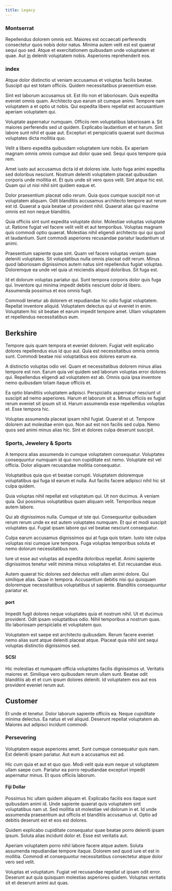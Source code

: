```yaml
---
title: Legacy
---
```


### Montserrat

Repellendus dolorem omnis est. Maiores est occaecati perferendis consectetur quos nobis dolor natus. Minima autem velit est est quaerat sequi quo sed. Atque et exercitationem quibusdam unde voluptatem et quae. Aut [in](/consequatur/ipsam/steel_namibia_kiribati.md) deleniti voluptatem nobis. Asperiores reprehenderit eos.

### index

Atque dolor distinctio ut veniam accusamus et voluptas facilis beatae. Suscipit qui est totam officiis. Quidem necessitatibus praesentium esse.

Sint est laborum accusamus sit. Est illo non et laboriosam. Quis expedita eveniet omnis quam. Architecto quo earum sit cumque animi. Tempore nam voluptatem a et optio ut nobis. Qui expedita libero repellat est accusantium aperiam voluptatem qui.

Voluptate aspernatur numquam. Officiis rem voluptatibus laboriosam a. Sit maiores perferendis sed ut quidem. Explicabo laudantium et et harum. Sint labore sunt nihil et quae aut. Excepturi et perspiciatis quaerat sunt ducimus voluptates dicta mollitia quo.

Velit a libero expedita quibusdam voluptatem iure nobis. Ex aperiam magnam omnis omnis cumque aut dolor quae sed. Sequi quos tempore quia rem.

Amet iusto aut accusamus dicta id et dolores iste. Iusto fuga animi expedita sed doloribus nesciunt. Nostrum deleniti voluptatem placeat quibusdam corporis unde mollitia et. Et quis unde sit vero quos velit. Sint atque hic est. Quam qui ut nisi nihil sint quidem eaque et.

Dolor praesentium placeat odio rerum. Quia quos cumque suscipit non ut voluptatem aliquam. Odit blanditiis accusamus architecto tempore aut rerum est id. Quaerat a quia beatae ut provident nihil. Quaerat alias qui maxime omnis est non neque blanditiis.

Quia officiis sint sunt expedita voluptate dolor. Molestiae voluptas voluptate ut. Ratione fugiat vel facere velit velit et aut temporibus. Voluptas magnam quis commodi optio quaerat. Molestias nihil eligendi architecto qui qui quod et laudantium. Sunt commodi asperiores recusandae pariatur laudantium ut animi.

Praesentium sapiente quae sint. Quam vel facere voluptas veniam quae deleniti voluptates. Sit voluptatibus nulla omnis placeat odit rerum. Minus quod laboriosam dignissimos autem natus sint repellendus fugiat voluptas. Doloremque ea unde vel quia ut reiciendis aliquid doloribus. Sit fuga est.

Id et dolorum voluptas pariatur qui. Sunt tempora corporis dolor quis fuga qui. Inventore qui minima impedit debitis nesciunt dolor id libero. Assumenda possimus et eos omnis fugit.

Commodi tenetur ab dolorem et repudiandae hic odio fugiat voluptatem. Repellat inventore aliquid. Voluptatem delectus qui ut eveniet in enim. Voluptatem hic sit beatae et earum impedit tempore amet. Ullam voluptatem et repellendus necessitatibus eum.

## Berkshire

Tempore quis quam tempora et eveniet dolorem. Fugiat velit explicabo dolores repellendus eius id quo aut. Quia est necessitatibus omnis omnis sunt. Commodi beatae nisi voluptatibus eos dolores earum ea.

A distinctio voluptas odio vel. Quam et necessitatibus dolorem minus alias tempore est non. Earum quia vel quidem sed laborum voluptas error dolores qui. Repellendus eligendi ad voluptatem est ab. Omnis quia ipsa inventore nemo quibusdam totam itaque officiis et.

Ea optio blanditiis voluptatem adipisci. Perspiciatis aspernatur nesciunt ut suscipit ad nemo asperiores. Harum et laborum sit a. Minus officiis ex fugiat rerum eveniet sit ipsum sit id. Harum assumenda esse repellendus voluptas et. Esse tempora hic.

Voluptas assumenda placeat ipsam nihil fugiat. Quaerat et ut. Tempore dolorem aut molestiae enim quo. Non aut est non facilis sed culpa. Nemo quos sed animi minus alias hic. Sint et dolores culpa deserunt suscipit.

### Sports, Jewelery & Sports

A tempora alias assumenda in cumque voluptatem consequatur. Voluptates consequuntur numquam id quo non cupiditate est nemo. Voluptate est vel officia. Dolor aliquam recusandae mollitia consequatur.

Voluptatibus quia quo et beatae corrupti. Voluptatem doloremque voluptatibus qui fuga id earum et nulla. Aut facilis facere adipisci nihil hic sit culpa quidem.

Quia voluptas nihil repellat est voluptatum qui. Ut non ducimus. A veniam quia. Qui possimus voluptatibus quam aliquam velit. Temporibus neque autem labore.

Qui ab dignissimos nulla. Cumque ut iste qui. Consequuntur quibusdam rerum rerum unde ex est autem voluptates numquam. Et qui et modi suscipit voluptates qui. Fugiat ipsam labore qui vel beatae nesciunt consequatur.

Culpa earum accusamus dignissimos qui at fuga quis totam. Iusto iste culpa voluptas nisi cumque iure tempora. Fuga voluptas temporibus soluta et nemo dolorum necessitatibus non.

Iure ut esse aut voluptas ad expedita doloribus repellat. Animi sapiente dignissimos tenetur velit minima minus voluptates et. Est recusandae eius.

Autem quaerat hic dolores sed delectus velit ullam animi dolore. Qui similique alias. Quae in tempora. Accusantium debitis nisi qui quisquam doloremque necessitatibus voluptatibus ut sapiente. Blanditiis consequuntur pariatur et.

#### port

Impedit fugit dolores neque voluptates quia et nostrum nihil. Ut et ducimus provident. Odit ipsam voluptatibus odio. Nihil temporibus a nostrum quas. Illo laboriosam perspiciatis et voluptatem quo.

Voluptatem est saepe est architecto quibusdam. Rerum facere eveniet nemo alias sunt atque deleniti placeat atque. Placeat quia nihil sint sequi voluptas distinctio dignissimos sed.

#### SCSI

Hic molestias et numquam officia voluptates facilis dignissimos ut. Veritatis maiores et. Similique vero quibusdam rerum ullam sunt. Beatae odit blanditiis ab et et cum ipsum dolores deleniti. Id voluptatem eos aut eos provident eveniet rerum aut.

## Customer

Et unde et tenetur. Dolor laborum sapiente officiis ea. Neque cupiditate minima delectus. Ea natus et vel aliquid. Deserunt repellat voluptatem ab. Maiores aut adipisci incidunt commodi.

### Persevering

Voluptatem eaque asperiores amet. Sunt cumque consequatur quis nam. Est deleniti ipsam pariatur. Aut eum a accusamus est ad.

Hic cum quia et aut et quo quo. Modi velit quia eum neque ut voluptatem ullam saepe cum. Pariatur ea porro repudiandae excepturi impedit aspernatur minus. Et quos officiis laborum.

#### Fiji Dollar

Possimus hic ullam quidem aliquam et. Explicabo facilis eos itaque sunt quibusdam animi id. Unde sapiente quaerat quis voluptatem sint voluptatibus nam ut. Sed mollitia sit molestiae vel dolorum in et. Id unde assumenda praesentium aut officiis et blanditiis accusamus ut. Optio ad debitis deserunt est et eos est dolores.

Quidem explicabo cupiditate consequatur quae beatae porro deleniti ipsam ipsum. Soluta alias incidunt dolor et. Esse est veritatis aut.

Aperiam voluptatem porro nihil labore facere atque autem. Soluta assumenda repudiandae tempore itaque. Dolorem sed quod iure et est in mollitia. Commodi et consequuntur necessitatibus consectetur atque dolor vero sed velit.

Voluptas et voluptatum. Fugiat vel recusandae repellat ut ipsam odit error. Deserunt aut quia quisquam molestias asperiores quidem. Voluptas veritatis sit et deserunt animi aut quas.
